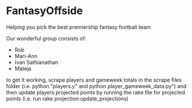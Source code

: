 # FantasyOffside
Helping you pick the best premiership fantasy football team

Our wonderful group consists of:
- Rob
- Mari-Ann
- Ivan Sathianathan
- Mateja

to get it working, scrape players and gameweek totals in the scrape files folder (i.e. python "players.y" and python player_gameweek_data.py") and then update players projected points by running the rake file for projected points (i.e. run rake projection:update_projections)
